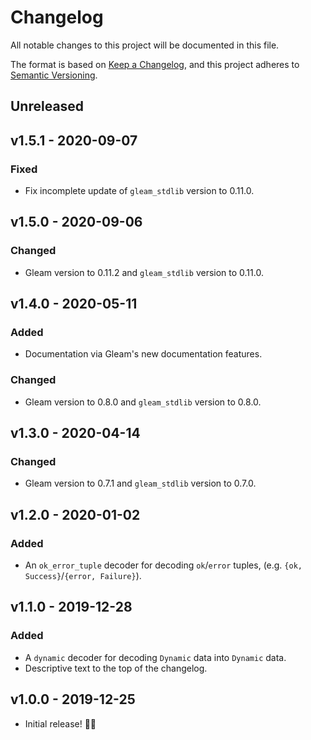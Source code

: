 # Changelog

All notable changes to this project will be documented in this file.

The format is based on
[Keep a Changelog](https://keepachangelog.com/en/1.0.0/), and this project
adheres to [Semantic Versioning](https://semver.org/spec/v2.0.0.html).

## Unreleased

## v1.5.1 - 2020-09-07

### Fixed

- Fix incomplete update of `gleam_stdlib` version to 0.11.0.

## v1.5.0 - 2020-09-06

### Changed

- Gleam version to 0.11.2 and `gleam_stdlib` version to 0.11.0.

## v1.4.0 - 2020-05-11

### Added

- Documentation via Gleam's new documentation features.

### Changed

- Gleam version to 0.8.0 and `gleam_stdlib` version to 0.8.0.

## v1.3.0 - 2020-04-14

### Changed

- Gleam version to 0.7.1 and `gleam_stdlib` version to 0.7.0.

## v1.2.0 - 2020-01-02

### Added

- An `ok_error_tuple` decoder for decoding `ok`/`error` tuples, (e.g. `{ok,
  Success}`/`{error, Failure}`).

## v1.1.0 - 2019-12-28

### Added

- A `dynamic` decoder for decoding `Dynamic` data into `Dynamic` data.
- Descriptive text to the top of the changelog.

## v1.0.0 - 2019-12-25

- Initial release! 🎄🎁
